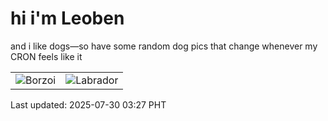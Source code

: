 # hi i'm Leoben

and i like dogs—so have some random dog pics that change whenever my CRON feels like it

|  |  |
|--------|----------|
| ![Borzoi](https://random-dog-vercel.vercel.app/api/random-borzoi?v=1753817263) | ![Labrador](https://random-dog-vercel.vercel.app/api/random-labrador?v=1753817263) |

Last updated: 2025-07-30 03:27 PHT
